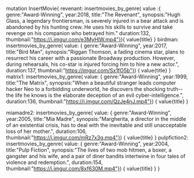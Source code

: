 mutation InsertMovie{
  revenant: insertmovies_by_genre(
    value :{ 
      genre:"Award-Winning",
      year:2018,
      title:"The Revenant",
      synopsis:"Hugh Glass, a legendary frontiersman, is severely injured in a bear attack and is abandoned by his hunting crew. He uses his skills to survive and take revenge on his companion who betrayed him."
  		duration:132,
      thumbnail:"https://i.imgur.com/e3MyHlW.mp4"}){
    value{title}
  }
  birdman: insertmovies_by_genre(
    value: { 
      genre:"Award-Winning", 
      year:2017,
      title:"Bird Man",
      synopsis:"Riggan Thomson, a fading cinema star, plans to resurrect his career with a passionate Broadway production. However, during rehearsals, his co-star is injured forcing him to hire a new actor.",
      duration:137,
      thumbnail:"https://imgur.com/Sx1fO5b"}) {
    value{title}
  }
  matrix1: insertmovies_by_genre(
    value: { 
      genre:"Award-Winning", 
      year:1999,
      title:"The Matrix",
      synopsis:"When a beautiful stranger leads computer hacker Neo to a forbidding underworld, he discovers the shocking truth--the life he knows is the elaborate deception of an evil cyber-intelligence.",
      duration:136,
      thumbnail:"https://i.imgur.com/QzJe4nJ.mp4"}) {
    value{title}
  }

   miamadre2: insertmovies_by_genre(
    value: { 
      genre:"Award-Winning", 
      year:2005,
      title:"Mia Madre",
      synopsis:"Margherita, a director in the middle of an existential crisis, has to deal with the inevitable and still unacceptable loss of her mother.",
      duration:106,
      thumbnail:"https://i.imgur.com/mRz7x3g.mp4"}) {
    value{title}
  }
  pulpfiction2: insertmovies_by_genre(
    value: { 
      genre:"Award-Winning", 
      year:2004,
      title:"Pulp Fiction",
      synopsis:"The lives of two mob hitmen, a boxer, a gangster and his wife, and a pair of diner bandits intertwine in four tales of violence and redemption.",
      duration:154,
      thumbnail:"https://i.imgur.com/8xf630M.mp4"}) {
    value{title}
  }
}



